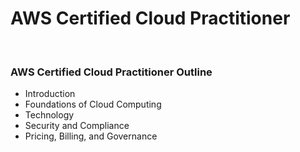 # AWS Certified Cloud Practitioner

<br>

### AWS Certified Cloud Practitioner Outline
- Introduction
- Foundations of Cloud Computing
- Technology
- Security and Compliance
- Pricing, Billing, and Governance
